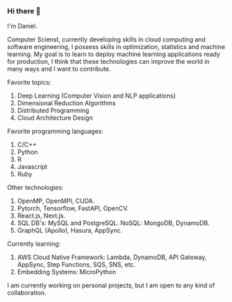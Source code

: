 ### Hi there 👋

I'm Daniel.

Computer Scienst, currently developing skills in cloud computing and software engineering, I possess skills in optimization, statistics and machine learning. My goal is to learn to deploy machine learning applications ready for production, I think that these technologies can improve the world in many ways and I want to contribute. 

Favorite topics:
1. Deep Learning (Computer Vision and NLP applications)
2. Dimensional Reduction Algorithms
4. Distributed Programming
5. Cloud Architecture Design

Favorite programming languages:
1. C/C++
2. Python
3. R
4. Javascript
5. Ruby

Other technologies:
1. OpenMP, OpenMPI, CUDA.
2. Pytorch, Tensorflow, FastAPI, OpenCV.
3. React.js, Next.js.
4. SQL DB's: MySQL and PostgreSQL. NoSQL: MongoDB, DynamoDB.
5. GraphQL (Apollo), Hasura, AppSync.

Currently learning:
1. AWS Cloud Native Framework: Lambda, DynamoDB, API Gateway, AppSync, Step Functions, SQS, SNS, etc.
2. Embedding Systems: MicroPython


I am currently working on personal projects, but I am open to any kind of collaboration.

